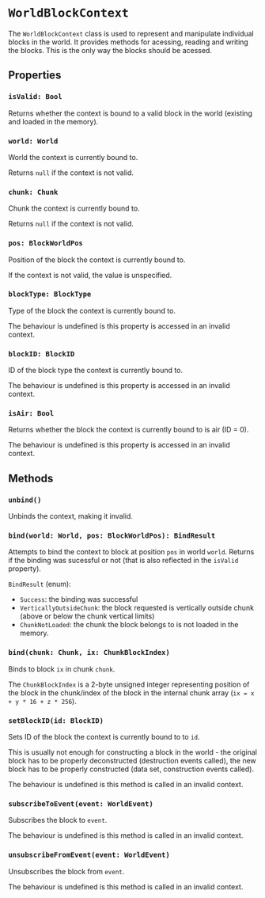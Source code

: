 # `WorldBlockContext`
The `WorldBlockContext` class is used to represent and manipulate individual blocks in the world. It provides methods for acessing, reading and writing the blocks. This is the only way the blocks should be acessed.

## Properties
### `isValid: Bool`
Returns whether the context is bound to a valid block in the world (existing and loaded in the memory).

### `world: World`
World the context is currently bound to.

Returns `null` if the context is not valid.

### `chunk: Chunk`
Chunk the context is currently bound to.

Returns `null` if the context is not valid.

### `pos: BlockWorldPos`
Position of the block the context is currently bound to.

If the context is not valid, the value is unspecified.

### `blockType: BlockType`
Type of the block the context is currently bound to.

The behaviour is undefined is this property is accessed in an invalid context.

### `blockID: BlockID`
ID of the block type the context is currently bound to.

The behaviour is undefined is this property is accessed in an invalid context.

### `isAir: Bool`
Returns whether the block the context is currently bound to is air (ID = 0).

The behaviour is undefined is this property is accessed in an invalid context.

## Methods
### `unbind()`
Unbinds the context, making it invalid.

### `bind(world: World, pos: BlockWorldPos): BindResult`
Attempts to bind the context to block at position `pos` in world `world`. Returns if the binding was sucessful or not (that is also reflected in the `isValid` property).

`BindResult` (enum):
* `Success`: the binding was successful
* `VerticallyOutsideChunk`: the block requested is vertically outside chunk (above or below the chunk vertical limits)
* `ChunkNotLoaded`: the chunk the block belongs to is not loaded in the memory.

### `bind(chunk: Chunk, ix: ChunkBlockIndex)`
Binds to block `ix` in chunk `chunk`.

The `ChunkBlockIndex` is a 2-byte unsigned integer representing position of the block in the chunk/index of the block in the internal chunk array (`ix = x + y * 16 + z * 256`).

### `setBlockID(id: BlockID)`
Sets ID of the block the context is currently bound to to `id`.

This is usually not enough for constructing a block in the world - the original block has to be properly deconstructed (destruction events called), the new block has to be properly constructed (data set, construction events called).

The behaviour is undefined is this method is called in an invalid context.

### `subscribeToEvent(event: WorldEvent)`
Subscribes the block to `event`.

The behaviour is undefined is this method is called in an invalid context.

### `unsubscribeFromEvent(event: WorldEvent)`
Unsubscribes the block from `event`.

The behaviour is undefined is this method is called in an invalid context.